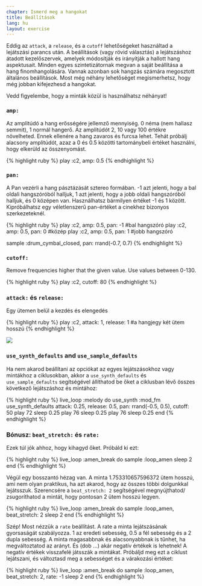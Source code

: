 ```yaml
---
chapter: Ismerd meg a hangokat
title: Beállítások
lang: hu
layout: exercise
---
```


Eddig az `attack`, a `release`, és a  `cutoff` lehetőségeket használtad a lejátszási parancs után. A beállítások (vagy rövid választás) a lejátszáshoz átadott kezelőszervek, amelyek módosítják és irányítják a hallott hang aspektusait. Minden egyes szintetizátornak megvan a saját beállítása a hang finomhangolására. Vannak azonban sok hangzás számára megosztott általános beállítások. Most még néhány lehetőséget megismerhetsz, hogy még jobban kifejezhesd a hangokat.

Vedd figyelembe, hogy a minták közül is használhatsz néhányat!

### `amp:`

Az amplitúdó a hang erősségére jellemző mennyiség. 0 néma (nem hallasz semmit), 1 normál hangerő. Az amplitúdót 2, 10 vagy 100 értékre növelheted. Ennek ellenére a hang zavaros és furcsa lehet. Tehát próbálj alacsony amplitúdót, azaz a 0 és 0.5 közötti tartománybeli értéket használni, hogy elkerüld az összenyomást.

{% highlight ruby %}
play :c2, amp: 0.5
{% endhighlight %}

### `pan:`

A Pan vezérli a hang pásztázását sztereo formában. -1 azt jelenti, hogy a bal oldali hangszóróból halljuk, 1 azt jelenti, hogy a jobb oldali hangszóróból halljuk, és 0 középen van. Használhatsz bármilyen értéket -1 és 1 között. Kipróbálhatsz egy véletlenszerű pan-értéket a cinekhez bizonyos szerkezeteknél.

{% highlight ruby %}
play :c2, amp: 0.5, pan: -1 #bal hangszóró
play :c2, amp: 0.5, pan: 0 #közép
play :c2, amp: 0.5, pan: 1 #jobb hangszóró

sample :drum_cymbal_closed, pan: rrand(-0.7, 0.7)
{% endhighlight %}

### `cutoff:`

Remove frequencies higher that the given value. Use values between 0-130.

{% highlight ruby %}
play :c2, cutoff: 80
{% endhighlight %}

### `attack:` és `release:`

Egy ütemen belül a kezdés és elengedés

{% highlight ruby %}
play :c2, attack: 1, release: 1 #a hangjegy két ütem hosszú
{% endhighlight %}

<img src="{{ '/assets/img/attackrelease_hu.png' | prepend: site.baseurl }}">

### `use_synth_defaults` and `use_sample_defaults`

Ha nem akarod beállítani az opciókat az egyes lejátszásokhoz vagy mintákhoz a ciklusokban, akkor a  `use_synth_defaults` és `use_sample_defaults` segítségével állíthatod be őket a ciklusban lévő összes következő lejátszáshoz és mintához:

{% highlight ruby %}
live_loop :melody do
  use_synth :mod_fm
  use_synth_defaults attack: 0.25, release: 0.5, pan: rrand(-0.5, 0.5), cutoff: 50
  play 72
  sleep 0.25
  play 76
  sleep 0.25
  play 76
  sleep 0.25
end
{% endhighlight %}

### Bónusz: `beat_stretch:` és `rate:`

Ezek túl jók ahhoz, hogy kihagyd őket. Próbáld ki ezt:

{% highlight ruby %}
live_loop :amen_break do
  sample :loop_amen
  sleep 2
end
{% endhighlight %}

Végül egy bosszantó hézag van. A minta 1.753310657596372 ütem hosszú, ami nem olyan praktikus, ha azt akarod, hogy az összes többi dolgunkkal lejátsszuk. Szerencsére a  `beat_stretch: 2` segítségével megnyújthatod/ zsugoríthatod a mintát, hogy pontosan 2 ütem hosszú legyen.

{% highlight ruby %}
live_loop :amen_break do
  sample :loop_amen, beat_stretch: 2
  sleep 2
end
{% endhighlight %}

Szép! Most nézzük a  `rate` beállítást. A rate a minta lejátszásának gyorsaságát szabályozza. 1 az eredeti sebesség, 0.5 a fél sebesség és a 2 dupla sebesség. A minta magasabbnak és alacsonyabbnak is tűnhet, ha megváltoztatod az arányt. És (dob ...) akár negatív értékek is lehetnek! A negatív értékek visszafelé játsszák a mintákat. Próbáljd meg ezt a ciklust lejátszani, és változtasd meg a sebességet és a várakozási értéket:

{% highlight ruby %}
live_loop :amen_break do
  sample :loop_amen, beat_stretch: 2, rate: -1
  sleep 2
end
{% endhighlight %}

